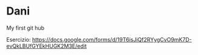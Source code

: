 # Dani
My first git hub

Esercizio:
https://docs.google.com/forms/d/19T6isJiQf2RYygCvO9mK7D-evQkLBUfGYEkHUGK2M3E/edit
